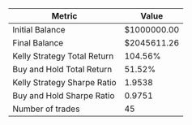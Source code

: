 | Metric | Value |
| --- | --- |
| Initial Balance | $1000000.00 |
| Final Balance | $2045611.26 |
| Kelly Strategy Total Return | 104.56% |
| Buy and Hold Total Return | 51.52% |
| Kelly Strategy Sharpe Ratio | 1.9538 |
| Buy and Hold Sharpe Ratio | 0.9751 |
| Number of trades | 45 |
